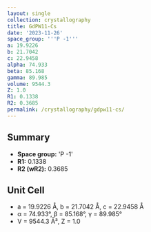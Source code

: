 ```yaml
---
layout: single
collection: crystallography
title: GdPW11-Cs
date: '2023-11-26'
space_group: '''P -1'''
a: 19.9226
b: 21.7042
c: 22.9458
alpha: 74.933
beta: 85.168
gamma: 89.985
volume: 9544.3
Z: 1.0
R1: 0.1338
R2: 0.3685
permalink: /crystallography/gdpw11-cs/
---
```


## Summary

- **Space group:** 'P -1'
- **R1:** 0.1338
- **R2 (wR2):** 0.3685

## Unit Cell
- a = 19.9226 Å, b = 21.7042 Å, c = 22.9458 Å
- α = 74.933°, β = 85.168°, γ = 89.985°
- V = 9544.3 Å³, Z = 1.0
